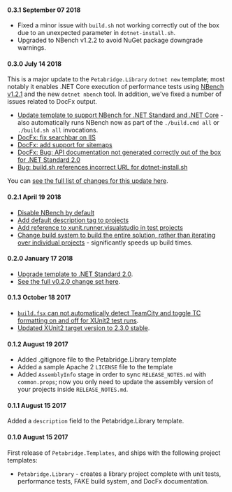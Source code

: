 #### 0.3.1 September 07 2018 ####
* Fixed a minor issue with `build.sh` not working correctly out of the box due to an unexpected parameter in `dotnet-install.sh`.
* Upgraded to NBench v1.2.2 to avoid NuGet package downgrade warnings.

#### 0.3.0 July 14 2018 ####
This is a major update to the `Petabridge.Library` `dotnet new` template; most notably it enables .NET Core execution of performance tests using [NBench v1.2.1](https://github.com/petabridge/NBench#running-nbench-tests-with-dotnet-nbench) and the new `dotnet nbench` tool. In addition, we've fixed a number of issues related to DocFx output.

* [Update template to support NBench for .NET Standard and .NET Core](https://github.com/petabridge/petabridge-dotnet-new/issues/24) - also automatically runs NBench now as part of the `./build.cmd all` or `./build.sh all` invocations.
* [DocFx: fix searchbar on IIS](https://github.com/petabridge/petabridge-dotnet-new/issues/54)
* [DocFx: add support for sitemaps](https://github.com/petabridge/petabridge-dotnet-new/issues/47)
* [DocFx: Bug: API documentation not generated correctly out of the box for .NET Standard 2.0](https://github.com/petabridge/petabridge-dotnet-new/issues/36)
* [Bug: build.sh references incorrect URL for dotnet-install.sh](https://github.com/petabridge/petabridge-dotnet-new/issues/51)

You can [see the full list of changes for this update here](https://github.com/petabridge/petabridge-dotnet-new/milestone/2).

#### 0.2.1 April 19 2018 ####
* [Disable NBench by default](https://github.com/petabridge/petabridge-dotnet-new/pull/41)
* [Add default description tag to projects](https://github.com/petabridge/petabridge-dotnet-new/issues/33)
* [Add reference to xunit.runner.visualstudio in test projects](https://github.com/petabridge/petabridge-dotnet-new/issues/32)
* [Change build system to build the entire solution, rather than iterating over individual projects](https://github.com/petabridge/petabridge-dotnet-new/issues/31) - significantly speeds up build times.

#### 0.2.0 January 17 2018 ####
* [Upgrade template to .NET Standard 2.0](https://github.com/petabridge/petabridge-dotnet-new/issues/28).
* [See the full v0.2.0 change set here](https://github.com/petabridge/petabridge-dotnet-new/milestone/1).

#### 0.1.3 October 18 2017 ####
* [`build.fsx` can not automatically detect TeamCity and toggle TC formatting on and off for XUnit2 test runs](https://github.com/petabridge/petabridge-dotnet-new/pull/19).
* [Updated XUnit2 target version to 2.3.0 stable](https://github.com/petabridge/petabridge-dotnet-new/pull/20).

#### 0.1.2 August 19 2017 ####
* Added .gitignore file to the Petabridge.Library template
* Added a sample Apache 2 `LICENSE` file to the template
* Added `AssemblyInfo` stage in order to sync `RELEASE_NOTES.md` with `common.props`; now you only need to update the assembly version of your projects inside `RELEASE_NOTES.md`.

#### 0.1.1 August 15 2017 ####
Added a `description` field to the Petabridge.Library template.

#### 0.1.0 August 15 2017 ####
First release of `Petabridge.Templates`, and ships with the following project templates:

* `Petabridge.Library` - creates a library project complete with unit tests, performance tests, FAKE build system, and DocFx documentation.
